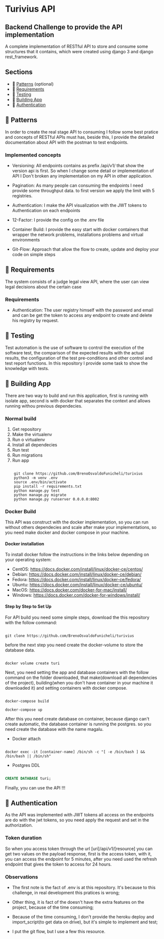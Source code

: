 # Turivius API

## Backend Challenge to provide the API implementation

A complete implementation of RESTful API to store and consume some structures that it contains, which were created using django 3 and django rest_framework.

## Sections

* :scroll: [Patterns](#scroll-patterns) (optional)
* :blue_book: [Requirements](#blue_book-requirements)
* :postbox: [Testing](#postbox-testing)
* :wrench: [Building App](#wrench-building-app)
* :key: [Authentication](#key-authentication)

## :scroll: Patterns

In order to create the real stage API to consuming I follow some best pratice and concepts of RESTful APIs must has, beside this, I provide the detailed documentation about API with the postman to test endpoints.

### Implemented concepts

* Versioning: All endpoints contains as prefix /api/v1/ that show the version api is first. So when I change some detail or implementation of API I Don't broken any implementation on my API in other application.

* Pagination: As many people can consuming the endpoints I need provide some throughput data. to first version we apply the limit with 5 registries.

* Authentication: I make the API visualization with the JWT tokens to Authentication on each endpoints

* 12-Factor: I provide the config on the .env file

* Container Build: I provide the easy start with docker containers that wrapper the network problems, installations problems and virtual environments

* Git-Flow: Approach that allow the flow to create, update and deploy your code on simple steps

## :blue_book: Requirements

The system consists of a judge legal view API, where the user can view legal decisions about the certain case

### Requirements

* Authentication: The user registry himself with the password and email and can be get the token to access any endpoint to create and delete his registry by request.

## :postbox: Testing

Test automation is the use of software to control the execution of the software test, the comparison of the expected results with the actual results, the configuration of the test pre-conditions and other control and test report functions.
In this repository I provide some task to show the knowledge with tests.

## :wrench: Building App

There are two way to build and run this application, first is running with isolate app, second is with docker that separates the context and allows running withou previous dependecies.  

### Normal build

1. Get repository
2. Make the virtualenv
3. Run o virtualenv
4. Install all dependecies
5. Run test
6. Run migrations
7. Run app

```console

    git clone https://github.com/BrenoOsvaldoFunicheli/turivius
    python3 -m venv .env
    source .env/bin/activate
    pip install -r requirements.txt
    python manage.py test
    python manage.py migrate
    python manage.py runserver 0.0.0.0:8002

```

### Docker Build

This API was construct with the docker implementation, so you can run without others dependecies and scale after make your implementations, so you need make docker and docker compose in your machine.

#### Docker installation

To install docker follow the instructions in the links below depending on your operating system:

* CentOS: https://docs.docker.com/install/linux/docker-ce/centos/
* Debian: https://docs.docker.com/install/linux/docker-ce/debian/
* Fedora: https://docs.docker.com/install/linux/docker-ce/fedora/
* Ubuntu: https://docs.docker.com/install/linux/docker-ce/ubuntu/
* MacOS: https://docs.docker.com/docker-for-mac/install/
* Windows: https://docs.docker.com/docker-for-windows/install/

#### Step by Step to Set Up

For API build you need some simple steps, download the this repository with the follow command:

``` linux

git clone https://github.com/BrenoOsvaldoFunicheli/turivius

```

before the next step you need create the docker-volume to store the database data.

``` linux

docker volume create turi

```

Next, you need setting the app and database containers with the follow command on the folder downloaded, that make(download all dependencies of the project), building(when you don't have container in your machine it downloaded it) and setting containers with docker compose.

``` linux

docker-compose build

docker-compose up

```

After this you need create database on container, because django can't create automatic, the database container is running the postgres. so you need create the database with the name magalu.

* Docker attach

``` linux

docker exec -it [container-name] /bin/sh -c "[ -e /bin/bash ] && /bin/bash || /bin/sh"

```

* Postgres DDL

``` sql

CREATE DATABASE turi;

```

Finally, you can use the API !!!

## :key: Authentication

As the API was implemented with JWT tokens all access on the endpoints are do with the jwt tokens, so you need apply the request and set in the authorization.

### Token duration

So when you access token through the url [uri]/api/v1/[resource] you can get two values on the payload response, first is the access token, with it, you can access the endpoint for 5 minutes, after you need used the refresh endpoint that gives the token to access for 24 hours.  

### Observations

* The first note is the fact of .env is at this repository. It's because to this challenge, in real development this pratices is wrong;

* Other thing, it is fact of the doesn't have the extra features on the project, because of the time consuming;

* Because of the time consuming, I don't provide the heroku deploy and import_script(to get data on drive), but it's simple to implement and test;

* I put the git flow, but I use a few this resource.
